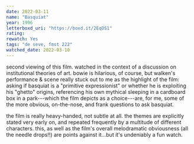 ```yaml
---
date: 2022-03-11
name: "Basquiat"
year: 1996
letterboxd_uri: "https://boxd.it/2EqOS1"
rating: 
rewatch: Yes
tags: "de seve, fmst 222"
watched_date: 2022-03-10
---
```


second viewing of this film. watched in the context of a discussion on institutional theories of art. bowie is hilarious, of course, but walken's performance & scene really stuck out to me as the highlight of the film: asking if basquiat is a "primitive expressionist" or whether he is exploiting his "ghetto" origins, referencing his own mythical sleeping in a cardboard box in a park---which the film depicts as a choice---are, for me, some of the more obvious, on-the-nose, and frank questions to ask basquiat.

the film is really heavy-handed, not subtle at all. the themes are explicitly stated very early on, and repeated frequently by a multitude of different characters. this, as well as the film's overall melodramatic obviousness (all the needle drops!!) are points against it...but it's undeniably a fun watch.
